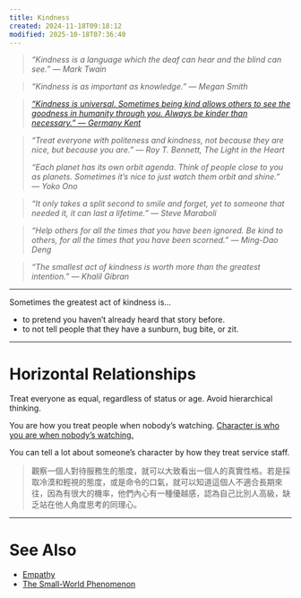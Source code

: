 ```yaml
---
title: Kindness
created: 2024-11-18T09:18:12
modified: 2025-10-18T07:36:40
---
```


> _“Kindness is a language which the deaf can hear and the blind can see.” — Mark Twain_

> _“Kindness is as important as knowledge.” — Megan Smith_

> _[“Kindness is universal. Sometimes being kind allows others to see the goodness in humanity through you. Always be kinder than necessary.” — Germany Kent](https://www.goodreads.com/quotes/8455116-kindness-is-universal-sometimes-being-kind-allows-others-to-see)_

> _“Treat everyone with politeness and kindness, not because they are nice, but because you are.” — Roy T. Bennett, The Light in the Heart_
>
> _“Each planet has its own orbit agenda. Think of people close to you as planets. Sometimes it’s nice to just watch them orbit and shine.” ― Yoko Ono_

> _“It only takes a split second to smile and forget, yet to someone that needed it, it can last a lifetime.” — Steve Maraboli_

> _“Help others for all the times that you have been ignored. Be kind to others, for all the times that you have been scorned.” — Ming-Dao Deng_

> _“The smallest act of kindness is worth more than the greatest intention.” — Khalil Gibran_

---

Sometimes the greatest act of kindness is…

* to pretend you haven’t already heard that story before.
* to not tell people that they have a sunburn, bug bite, or zit.

---

# Horizontal Relationships

Treat everyone as equal, regardless of status or age. Avoid hierarchical thinking.

You are how you treat people when nobody’s watching. [Character is who you are when nobody’s watching.](character-is-who-you-are-when-nobodys-watching.md)

You can tell a lot about someone’s character by how they treat service staff.

> 觀察一個人對待服務生的態度，就可以大致看出一個人的真實性格。若是採取冷漠和輕視的態度，或是命令的口氣，就可以知道這個人不適合長期來往，因為有很大的機率，他們內心有一種優越感，認為自己比別人高級，缺乏站在他人角度思考的同理心。

---

# See Also

* [Empathy](Empathy.md)
* [The Small-World Phenomenon](the-small-world-phenomenon.md)
